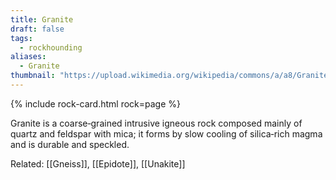 ```yaml
---
title: Granite
draft: false
tags:
  - rockhounding
aliases:
  - Granite
thumbnail: "https://upload.wikimedia.org/wikipedia/commons/a/a8/Granite_Rock_2.jpg"
---
```

{% include rock-card.html rock=page %}

Granite is a coarse‑grained intrusive igneous rock composed mainly of quartz and feldspar with mica; it forms by slow cooling of silica‑rich magma and is durable and speckled.

Related: [[Gneiss]], [[Epidote]], [[Unakite]]
